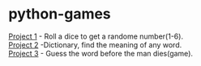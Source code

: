 # python-games
<a href="https://github.com/hunt7/python-games/blob/master/dice.py">Project 1</a> - Roll a dice to get a randome number(1-6).<br>
<a href="https://github.com/hunt7/python-games/blob/master/dictonary.py">Project 2</a> -Dictionary, find the meaning of any word.<br>
<a href="https://github.com/hunt7/python-games/blob/master/hanging%20man.py">Project 3</a> - Guess the word before the man dies(game).<br>
